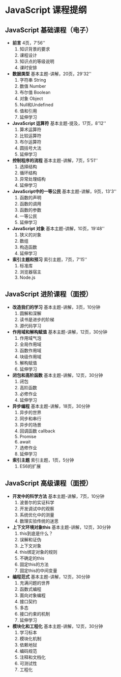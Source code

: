 # JavaScript 课程提纲 #

## JavaScript 基础课程（电子） ##

- **前言** 4页，7'56''
	1. 知识背景的要求
	2. 课程设计
	3. 知识点的等级说明
	4. 课时安排
- **数据类型** 基本主题-讲解，20页，29'32''
	1. 字符串 String
	2. 数值 Number
	3. 布尔值 Boolean
	4. 对象 Object
	5. Null和Undefined
	6. 值和引用
	7. 延伸学习
- **JavaScript 运算符** 基本主题-提及，17页，8'12''
	1. 算术运算符 
	2. 比较运算符
	3. 布尔运算符
	4. 圆括号大法
	5. 延伸学习
- **控制程序的流程** 基本主题-讲解，7页，5'51''
	1. 选择结构
	2. 循环结构
	3. 异常处理结构
	4. 延伸学习
- **JavaScript中的一等公民** 基本主题-讲解，9页，13'3''
	1. 函数的声明
	2. 函数的调用
	3. 函数的参数
	4. 一等公民
	5. 延伸学习
- **JavaScript 对象** 基本主题-讲解，10页，19'48''
	1. 狭义的对象
	2. 数组
	3. 构造函数
	4. 延伸学习
- **索引主题和预习** 索引主题，7页，7'15''
	1. 标准库
	2. 浏览器宿主
	3. Node.js

## JavaScript 进阶课程（面授） ##

- **改造我们的学习** 基本主题-讲解，3页，10分钟
	1. 圆解和深解
	2. 读书是进步的阶梯
	3. 源代码学习
- **作用域和解构赋值** 基本主题-讲解，12页，30分钟
	1. 作用域气泡
	2. 全局作用域
	3. 函数作用域
	4. 块级作用域
	5. 解构赋值
	6. 延伸学习
- **闭包和高阶函数** 基本主题-讲解，12页，30分钟
	1. 闭包
	2. 高阶函数
	3. 必修作业
	4. 延伸学习
- **异步编程** 基本主题-讲解，18页，30分钟
	1. 异步的世界
	2. 同步和串行
	3. 异步的场景
	4. 回调函数 callback
	5. Promise
	6. await
	7. 选修作业
	7. 延伸学习
- **索引主题** 索引主题，1页，5分钟
	1. ES6的扩展

## JavaScript 高级课程（面授） ##

- **开发中的科学方法** 基本主题-讲解，7页，10分钟
	1. 波普尔的实证科学
	2. 开发调试中的观察
	3. 系统优化中的测量
	4. 数理实验传统的迷思
- **上下文环境对象this** 基本主题-讲解，12页，30分钟
	1. this到底是什么？
	2. 误解和证伪
	3. 上下文对象
	4. this绑定对象的规则
	5. 不确定的this
	6. 固定this的方法
	7. 固定this的中间变量
- **编程范式** 基本主题-讲解，12页，30分钟
	1. 充满问题的世界
	2. 函数式编程
	3. 面向对象编程
	4. 接口契约
	5. 多态
	6. 接口约束的机制
	7. 延伸学习
- **模块化和工程化** 基本主题-讲解，12页，30分钟
	1. 学习标本
	2. 模块化机制
	3. 依赖地狱
	4. 编码规范
	5. 注释和文档化
	6. 可测试性
	7. 工程化











